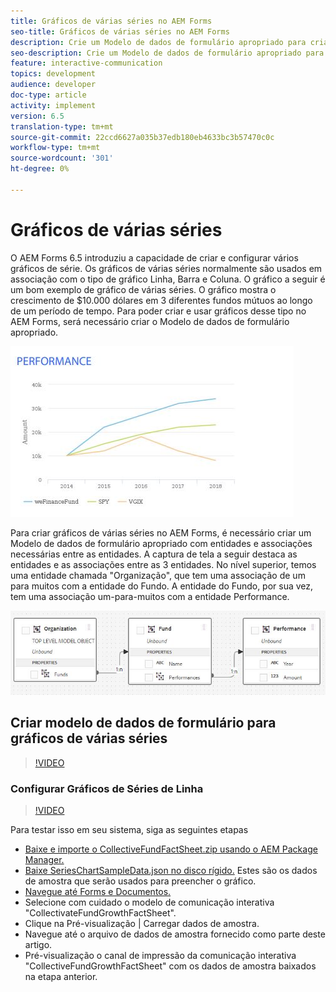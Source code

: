 ```yaml
---
title: Gráficos de várias séries no AEM Forms
seo-title: Gráficos de várias séries no AEM Forms
description: Crie um Modelo de dados de formulário apropriado para criar gráficos de várias séries em documentos de canais da Web e impressos.
seo-description: Crie um Modelo de dados de formulário apropriado para criar gráficos de várias séries em documentos de canais da Web e impressos.
feature: interactive-communication
topics: development
audience: developer
doc-type: article
activity: implement
version: 6.5
translation-type: tm+mt
source-git-commit: 22ccd6627a035b37edb180eb4633bc3b57470c0c
workflow-type: tm+mt
source-wordcount: '301'
ht-degree: 0%

---
```



# Gráficos de várias séries

O AEM Forms 6.5 introduziu a capacidade de criar e configurar vários gráficos de série. Os gráficos de várias séries normalmente são usados em associação com o tipo de gráfico Linha, Barra e Coluna. O gráfico a seguir é um bom exemplo de gráfico de várias séries. O gráfico mostra o crescimento de $10.000 dólares em 3 diferentes fundos mútuos ao longo de um período de tempo. Para poder criar e usar gráficos desse tipo no AEM Forms, será necessário criar o Modelo de dados de formulário apropriado.

![várias séries](assets/seriescharts.jfif)

Para criar gráficos de várias séries no AEM Forms, é necessário criar um Modelo de dados de formulário apropriado com entidades e associações necessárias entre as entidades. A captura de tela a seguir destaca as entidades e as associações entre as 3 entidades. No nível superior, temos uma entidade chamada &quot;Organização&quot;, que tem uma associação de um para muitos com a entidade do Fundo. A entidade do Fundo, por sua vez, tem uma associação um-para-muitos com a entidade Performance.

![formdatamodel](assets/formdatamodel.jfif)


## Criar modelo de dados de formulário para gráficos de várias séries

>[!VIDEO](https://video.tv.adobe.com/v/26352/quality=9)


### Configurar Gráficos de Séries de Linha

>[!VIDEO](https://video.tv.adobe.com/v/26353?quality=9&learn=on)


Para testar isso em seu sistema, siga as seguintes etapas

* [Baixe e importe o CollectiveFundFactSheet.zip usando o AEM Package Manager.](assets/mutualfundfactsheet.zip)
* [Baixe SeriesChartSampleData.json no disco rígido.](assets/serieschartsampledata.json) Estes são os dados de amostra que serão usados para preencher o gráfico.
* [Navegue até Forms e Documentos.](https://helpx.adobe.com/aem/forms.html/content/dam/formsanddocuments.html)
* Selecione com cuidado o modelo de comunicação interativa &quot;CollectivateFundGrowthFactSheet&quot;.
* Clique na Pré-visualização | Carregar dados de amostra.
* Navegue até o arquivo de dados de amostra fornecido como parte deste artigo.
* Pré-visualização o canal de impressão da comunicação interativa &quot;CollectiveFundGrowthFactSheet&quot; com os dados de amostra baixados na etapa anterior.
